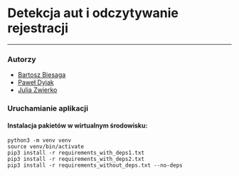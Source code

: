 # Detekcja aut i odczytywanie rejestracji

___

### Autorzy

- [Bartosz Biesaga](https://github.com/Bartosz-Biesaga)
- [Paweł Dyjak](https://github.com/paweld37)
- [Julia Zwierko](https://github.com/juliazwierko)

### Uruchamianie aplikacji

#### Instalacja pakietów w wirtualnym środowisku:
```shell
python3 -m venv venv
source venv/bin/activate
pip3 install -r requirements_with_deps1.txt
pip3 install -r requirements_with_deps2.txt
pip3 install -r requirements_without_deps.txt --no-deps
```
